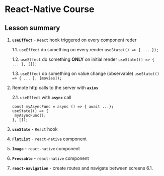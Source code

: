 # React-Native Course

## Lesson summary
1. [**`useEffect`**](https://reactjs.org/docs/hooks-overview.html) - `React` hook triggered on every component reder

   1.1. `useEffect` do something on every render
   ```useState(() => { ... });```
   
   1.2. `useEffect` do something **ONLY** on initial render
   ```useState(() => { ... }, []);```
   
   1.3. `useEffect` do something on value change (observable)
   ```useState(() => { ... }, [movies]);```  
2. Remote http calls to the server with **`axios`**

   2.1. `useEffect` with **`async`** call
   ```
   const myAsyncFunc = async () => { await ...};
   useState(() => { 
    myAsyncFunc();
   }, []);
   ```
3. **`useState`** - `React` hook 
4. [**`FlatList`**](www.google.com) - `react-native` component 
4. **`Image`** - `react-native` component 
5. **`Pressable`** - `react-native` component
6. **`react-navigation`** - create routes and navigate between screens
  6.1. 
